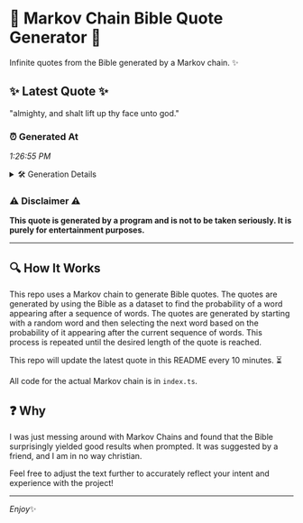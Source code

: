 # 📖 Markov Chain Bible Quote Generator 📖

Infinite quotes from the Bible generated by a Markov chain. ✨

## ✨ Latest Quote ✨
"almighty, and shalt lift up thy face unto god."

### ⏰ Generated At
*1:26:55 PM*

<details>
    <summary>🛠️ Generation Details</summary>
    <p>
        <strong>🌱 Seed:</strong> almighty,<br>
        <strong>🔄 Iterations:</strong> 8<br>
        <strong>📜 Context History:</strong><br>[ almighty, ]: and<br>[ almighty,, and ]: shalt<br>[ almighty,, and, shalt ]: lift<br>[ almighty,, and, shalt, lift ]: up<br>[ almighty,, and, shalt, lift, up ]: thy<br>[ almighty,, and, shalt, lift, up, thy ]: face<br>[ and, shalt, lift, up, thy, face ]: unto<br>[ shalt, lift, up, thy, face, unto ]: god.<br>
    </p>
</details>

### ⚠️ Disclaimer ⚠️
**This quote is generated by a program and is not to be taken seriously. It is purely for entertainment purposes.**

---

## 🔍 How It Works

This repo uses a Markov chain to generate Bible quotes. The quotes are generated by using the Bible as a dataset to find the probability of a word appearing after a sequence of words. The quotes are generated by starting with a random word and then selecting the next word based on the probability of it appearing after the current sequence of words. This process is repeated until the desired length of the quote is reached.

This repo will update the latest quote in this README every 10 minutes. ⏳

All code for the actual Markov chain is in `index.ts`.

## ❓ Why

I was just messing around with Markov Chains and found that the Bible surprisingly yielded good results when prompted. 
It was suggested by a friend, and I am in no way christian.

Feel free to adjust the text further to accurately reflect your intent and experience with the project!

---

*Enjoy*✨
